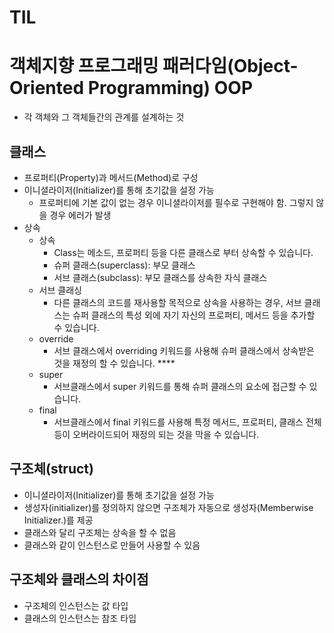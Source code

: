 # TIL
# 객체지향 프로그래밍 패러다임(Object-Oriented Programming) OOP

* 각 객체와 그 객체들간의 관계를 설계하는 것

## 클래스

* 프로퍼티(Property)과 메서드(Method)로 구성
* 이니셜라이저(Initializer)를 통해 초기값을 설정 가능
    * 프로퍼티에 기본 값이 없는 경우 이니셜라이저를 필수로 구현해야 함. 그렇지 않을 경우 에러가 발생
* 상속
    * 상속
        * Class는 메소드, 프로퍼티 등을 다른 클래스로 부터 상속할 수 있습니다.
        * 슈퍼 클래스(superclass): 부모 클래스
        * 서브 클래스(subclass): 부모 클래스를 상속한 자식 클래스
    * 서브 클래싱
        * 다른 클래스의 코드를 재사용할 목적으로 상속을 사용하는 경우, 서브 클래스는 슈퍼 클래스의 특성 외에 자기 자신의 프로퍼티, 메서드 등을 추가할 수 있습니다.
    * override
        * 서브 클래스에서 overriding 키워드를 사용해 슈퍼 클래스에서 상속받은 것을 재정의 할 수 있습니다. ****
    * super
        * 서브클래스에서 super 키워드를 통해 슈퍼 클래스의 요소에 접근할 수 있습니다.
    * final
        * 서브클래스에서 final 키워드를 사용해 특정 메서드, 프로퍼티, 클래스 전체 등이 오버라이드되어 재정의 되는 것을 막을 수 있습니다.

## 구조체(struct)

* 이니셜라이저(Initializer)를 통해 초기값을 설정 가능
* 생성자(initializer)를 정의하지 않으면 구조체가 자동으로 생성자(Memberwise Initializer.)를 제공
* 클래스와 달리 구조체는 상속을 할 수 없음
* 클래스와 같이 인스턴스로 만들어 사용할 수 있음

## 구조체와 클래스의 차이점

* 구조체의 인스턴스는 값 타입
* 클래스의 인스턴스는 참조 타입
